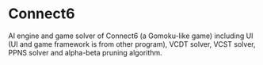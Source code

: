 # Connect6
AI engine and game solver of Connect6 (a Gomoku-like game) including UI (UI and game framework is from other program), VCDT solver, VCST solver, PPNS solver and alpha-beta pruning algorithm. 
